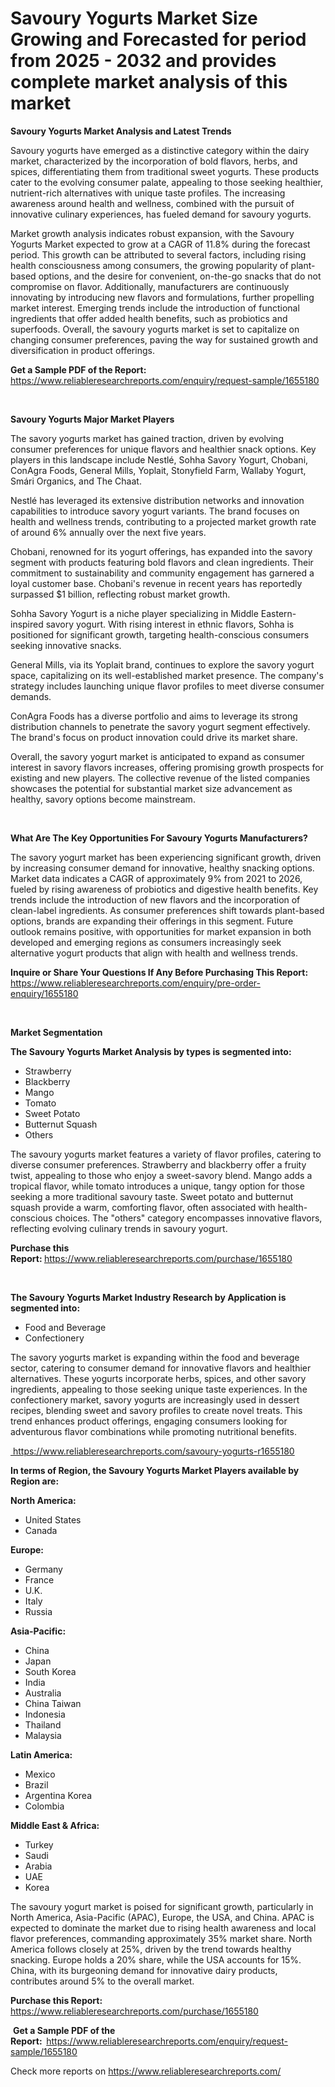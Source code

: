 <p><h1>Savoury Yogurts Market Size Growing and Forecasted for period from 2025 - 2032 and provides complete market analysis of this market</h1></p><p><strong>Savoury Yogurts Market Analysis and Latest Trends</strong></p>
<p><p>Savoury yogurts have emerged as a distinctive category within the dairy market, characterized by the incorporation of bold flavors, herbs, and spices, differentiating them from traditional sweet yogurts. These products cater to the evolving consumer palate, appealing to those seeking healthier, nutrient-rich alternatives with unique taste profiles. The increasing awareness around health and wellness, combined with the pursuit of innovative culinary experiences, has fueled demand for savoury yogurts.</p><p>Market growth analysis indicates robust expansion, with the Savoury Yogurts Market expected to grow at a CAGR of 11.8% during the forecast period. This growth can be attributed to several factors, including rising health consciousness among consumers, the growing popularity of plant-based options, and the desire for convenient, on-the-go snacks that do not compromise on flavor. Additionally, manufacturers are continuously innovating by introducing new flavors and formulations, further propelling market interest. Emerging trends include the introduction of functional ingredients that offer added health benefits, such as probiotics and superfoods. Overall, the savoury yogurts market is set to capitalize on changing consumer preferences, paving the way for sustained growth and diversification in product offerings.</p></p>
<p><strong>Get a Sample PDF of the Report:&nbsp;</strong> <a href="https://www.reliableresearchreports.com/enquiry/request-sample/1655180?utm_campaign=3137&utm_medium=2&utm_source=Github&utm_content=ia&utm_term=07032025&utm_id=savoury-yogurts">https://www.reliableresearchreports.com/enquiry/request-sample/1655180</a></p>
<p>&nbsp;</p>
<p><strong>Savoury Yogurts Major Market Players</strong></p>
<p><p>The savory yogurts market has gained traction, driven by evolving consumer preferences for unique flavors and healthier snack options. Key players in this landscape include Nestlé, Sohha Savory Yogurt, Chobani, ConAgra Foods, General Mills, Yoplait, Stonyfield Farm, Wallaby Yogurt, Smári Organics, and The Chaat.</p><p>Nestlé has leveraged its extensive distribution networks and innovation capabilities to introduce savory yogurt variants. The brand focuses on health and wellness trends, contributing to a projected market growth rate of around 6% annually over the next five years.</p><p>Chobani, renowned for its yogurt offerings, has expanded into the savory segment with products featuring bold flavors and clean ingredients. Their commitment to sustainability and community engagement has garnered a loyal customer base. Chobani's revenue in recent years has reportedly surpassed $1 billion, reflecting robust market growth.</p><p>Sohha Savory Yogurt is a niche player specializing in Middle Eastern-inspired savory yogurt. With rising interest in ethnic flavors, Sohha is positioned for significant growth, targeting health-conscious consumers seeking innovative snacks.</p><p>General Mills, via its Yoplait brand, continues to explore the savory yogurt space, capitalizing on its well-established market presence. The company's strategy includes launching unique flavor profiles to meet diverse consumer demands.</p><p>ConAgra Foods has a diverse portfolio and aims to leverage its strong distribution channels to penetrate the savory yogurt segment effectively. The brand's focus on product innovation could drive its market share.</p><p>Overall, the savory yogurt market is anticipated to expand as consumer interest in savory flavors increases, offering promising growth prospects for existing and new players. The collective revenue of the listed companies showcases the potential for substantial market size advancement as healthy, savory options become mainstream.</p></p>
<p>&nbsp;</p>
<p><strong>What Are The Key Opportunities For Savoury Yogurts Manufacturers?</strong></p>
<p><p>The savory yogurt market has been experiencing significant growth, driven by increasing consumer demand for innovative, healthy snacking options. Market data indicates a CAGR of approximately 9% from 2021 to 2026, fueled by rising awareness of probiotics and digestive health benefits. Key trends include the introduction of new flavors and the incorporation of clean-label ingredients. As consumer preferences shift towards plant-based options, brands are expanding their offerings in this segment. Future outlook remains positive, with opportunities for market expansion in both developed and emerging regions as consumers increasingly seek alternative yogurt products that align with health and wellness trends.</p></p>
<p><strong>Inquire or Share Your Questions If Any Before Purchasing This Report:</strong> <a href="https://www.reliableresearchreports.com/enquiry/pre-order-enquiry/1655180?utm_campaign=3137&utm_medium=2&utm_source=Github&utm_content=ia&utm_term=07032025&utm_id=savoury-yogurts">https://www.reliableresearchreports.com/enquiry/pre-order-enquiry/1655180</a></p>
<p>&nbsp;</p>
<p><strong>Market Segmentation</strong></p>
<p><strong>The Savoury Yogurts Market Analysis by types is segmented into:</strong></p>
<p><ul><li>Strawberry</li><li>Blackberry</li><li>Mango</li><li>Tomato</li><li>Sweet Potato</li><li>Butternut Squash</li><li>Others</li></ul></p>
<p><p>The savoury yogurts market features a variety of flavor profiles, catering to diverse consumer preferences. Strawberry and blackberry offer a fruity twist, appealing to those who enjoy a sweet-savory blend. Mango adds a tropical flavor, while tomato introduces a unique, tangy option for those seeking a more traditional savoury taste. Sweet potato and butternut squash provide a warm, comforting flavor, often associated with health-conscious choices. The "others" category encompasses innovative flavors, reflecting evolving culinary trends in savoury yogurt.</p></p>
<p><strong>Purchase this Report:&nbsp;</strong><a href="https://www.reliableresearchreports.com/purchase/1655180?utm_campaign=3137&utm_medium=2&utm_source=Github&utm_content=ia&utm_term=07032025&utm_id=savoury-yogurts">https://www.reliableresearchreports.com/purchase/1655180</a></p>
<p>&nbsp;</p>
<p><strong>The Savoury Yogurts Market Industry Research by Application is segmented into:</strong></p>
<p><ul><li>Food and Beverage</li><li>Confectionery</li></ul></p>
<p><p>The savory yogurts market is expanding within the food and beverage sector, catering to consumer demand for innovative flavors and healthier alternatives. These yogurts incorporate herbs, spices, and other savory ingredients, appealing to those seeking unique taste experiences. In the confectionery market, savory yogurts are increasingly used in dessert recipes, blending sweet and savory profiles to create novel treats. This trend enhances product offerings, engaging consumers looking for adventurous flavor combinations while promoting nutritional benefits.</p></p>
<p><a href="https://www.reliableresearchreports.com/savoury-yogurts-r1655180?utm_campaign=3137&utm_medium=2&utm_source=Github&utm_content=ia&utm_term=07032025&utm_id=savoury-yogurts">&nbsp;https://www.reliableresearchreports.com/savoury-yogurts-r1655180</a></p>
<p><strong>In terms of Region, the Savoury Yogurts Market Players available by Region are:</strong></p>
<p>
    <p> <strong> North America: </strong>
        <ul>
            <li>United States</li>
            <li>Canada</li>
        </ul>
        </p> 
    <p> <strong> Europe: </strong>
        <ul>
            <li>Germany</li>
            <li>France</li>
            <li>U.K.</li>
            <li>Italy</li>
            <li>Russia</li>
        </ul>
        </p> 
    <p> <strong> Asia-Pacific: </strong>
        <ul>
            <li>China</li>
            <li>Japan</li>
            <li>South Korea</li>
            <li>India</li>
            <li>Australia</li>
            <li>China Taiwan</li>
            <li>Indonesia</li>
            <li>Thailand</li>
            <li>Malaysia</li>
        </ul>
        </p> 
    <p> <strong> Latin America: </strong>
        <ul>
            <li>Mexico</li>
            <li>Brazil</li>
            <li>Argentina Korea</li>
            <li>Colombia</li>
        </ul>
        </p> 
    <p> <strong> Middle East & Africa: </strong>
        <ul>
            <li>Turkey</li>
            <li>Saudi</li>
            <li>Arabia</li>
            <li>UAE</li>
            <li>Korea</li>
        </ul>
    </p>
    </p>
<p><p>The savoury yogurt market is poised for significant growth, particularly in North America, Asia-Pacific (APAC), Europe, the USA, and China. APAC is expected to dominate the market due to rising health awareness and local flavor preferences, commanding approximately 35% market share. North America follows closely at 25%, driven by the trend towards healthy snacking. Europe holds a 20% share, while the USA accounts for 15%. China, with its burgeoning demand for innovative dairy products, contributes around 5% to the overall market.</p></p>
<p><strong>Purchase this Report: </strong><a href="https://www.reliableresearchreports.com/purchase/1655180?utm_campaign=3137&utm_medium=2&utm_source=Github&utm_content=ia&utm_term=07032025&utm_id=savoury-yogurts">https://www.reliableresearchreports.com/purchase/1655180</a></p>
<p>&nbsp;<strong>Get a Sample PDF of the Report:&nbsp;&nbsp;</strong><a href="https://www.reliableresearchreports.com/enquiry/request-sample/1655180?utm_campaign=3137&utm_medium=2&utm_source=Github&utm_content=ia&utm_term=07032025&utm_id=savoury-yogurts">https://www.reliableresearchreports.com/enquiry/request-sample/1655180</a></p>
<p><strong></strong></p>
<p>Check more reports on <a href="https://www.reliableresearchreports.com/?utm_campaign=3137&utm_medium=2&utm_source=Github&utm_content=ia&utm_term=07032025&utm_id=savoury-yogurts">https://www.reliableresearchreports.com/</a></p>